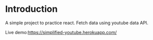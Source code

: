 # Introduction

A simple project to practice react. Fetch data using youtube data API.

Live demo:https://simplified-youtube.herokuapp.com/
